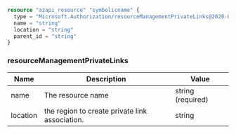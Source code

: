 ```terraform
resource "azapi_resource" "symbolicname" {
  type = "Microsoft.Authorization/resourceManagementPrivateLinks@2020-05-01"
  name = "string"
  location = "string"
  parent_id = "string"
}

```

### resourceManagementPrivateLinks

| Name | Description | Value |
|-|-|-|
| name | The resource name | string (required) |
| location | the region to create private link association. | string |


